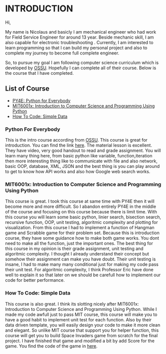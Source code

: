 # INTRODUCTION

Hi,

My name is Nicolaus and basicly I am mechanical engineer who had work for Field Service Engineer for around 13 year. 
Beside mechanic skill, I am also capable for electronic troubleshooting .
Currently, I am interested to learn programming so that I can build my personal project and also to complete my journey to become full complete engineer.

So, to pursue my goal I am following computer science curriculum which is developed by [OSSU](https://github.com/ossu/computer-science). 
Hopefully I can complete all of their course. Below is the course that I have completed.

## List of Course
- [PY4E: Python for Everybody](https://github.com/nicol4us/nicol4us/blob/main/README.md#python-for-everybody)
- [MIT6001x: Introduction to Computer Science and Programming Using Python](https://github.com/nicol4us/nicol4us/blob/main/README.md#mit6001x-introduction-to-computer-science-and-programming-using-python) 
- [How To Code: Simple Data](https://github.com/nicol4us/nicol4us/blob/main/README.md#how-to-code-simple-data)

### Python For Everybody
This is the intro course according from  [OSSU](https://github.com/ossu/computer-science). This course is great for introduction. You can find the link [here](https://www.py4e.com/). The material lesson is excellent. They have video, very good handout to read and grade assignment. 
You will learn many thing here, from basic python like variable, function,iteration then more interesting thing like to communicate with file and also network, basic OOP, database, XML, JSON and the best thing is you can play around to get to know how API works and also how Google web search works. 

### MIT6001x: Introduction to Computer Science and Programming Using Python
This course is great. I took this course at same time with PY4E then it will become more and more difficult. So I abandon entirely PY4E in the middle of the course and focusing on this course because there is limit time. With this course you will learn some basic python, linier search, bisection search, recursive function, OOP, unit testing, algoritmic complexity  and plotting for visualization. From this course I had to implement a function of  Hangman game and Scrabble game for their problem set.
Because this is introduction course, they have some guidance how to make both game works. You dont need to make all the function, just the important ones. 
The best thing for this course in my opinion is their grade assignment, unit testing and algoritmic complexity. I thought I already understand their concept but somehow their assignment can make you have doubt. Their unit testing is insane, I had to make many many conditional just for making my code pass their unit test. For algoritmic complexity, I think Professor Eric have done well to explain it so that later on we should be carefull how to implement our code for better performance. 

### How To Code: Simple Data
This course is also great. I think its slotting nicely after MIT6001x: Introduction to Computer Science and Programming Using Python. While I made my code awfull just to pass MIT course, this course will make you to have a good habit to implement unit test for each function. Also by their data driven template, you will easily design your code to make it more clean and elegant. So unlike MIT course that support you for helper function, this course will get you to build Space Invaders game from scratch for the final project. I have finished that game and modified a bit by add Score for the game. You find the code of the game in [here](https://github.com/nicol4us/Space-Invaders).







<!---
nicol4us/nicol4us is a ✨ special ✨ repository because its `README.md` (this file) appears on your GitHub profile.
You can click the Preview link to take a look at your changes.
--->
